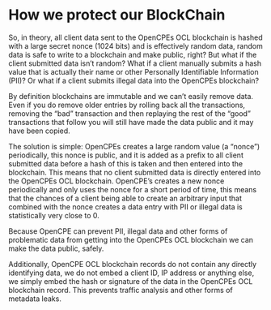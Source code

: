 # How we protect our BlockChain

So, in theory, all client data sent to the OpenCPEs OCL blockchain is hashed with a large secret nonce (1024 bits) and is effectively random data, random data is safe to write to a blockchain and make public, right? But what if the client submitted data isn’t random? What if a client manually submits a hash value that is actually their name or other Personally Identifiable Information (PII)? Or what if a client submits illegal data into the OpenCPEs blockchain?

By definition blockchains are immutable and we can’t easily remove data. Even if you do remove older entries by rolling back all the transactions, removing the “bad” transaction and then replaying the rest of the “good” transactions that follow you will still have made the data public and it may have been copied.

The solution is simple: OpenCPEs creates a large random value (a “nonce”) periodically, this nonce is public, and it is added as a prefix to all client submitted data before a hash of this is taken and then entered into the blockchain. This means that no client submitted data is directly entered into the OpenCPEs OCL blockchain. OpenCPE’s creates a new nonce periodically and only uses the nonce for a short period of time, this means that the chances of a client being able to create an arbitrary input that combined with the nonce creates a data entry with PII or illegal data is statistically very close to 0.

Because OpenCPE can prevent PII, illegal data and other forms of problematic data from getting into the OpenCPEs OCL blockchain we can make the data public, safely.

Additionally, OpenCPE OCL blockchain records do not contain any directly identifying data, we do not embed a client ID, IP address or anything else, we simply embed the hash or signature of the data in the OpenCPEs OCL blockchain record. This prevents traffic analysis and other forms of metadata leaks.
